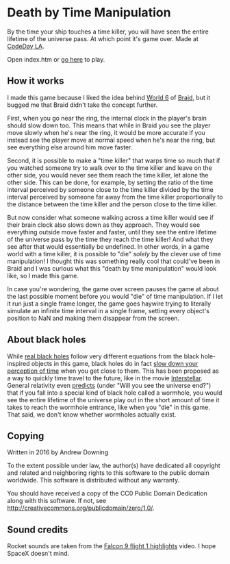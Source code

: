 Death by Time Manipulation
==========================

By the time your ship touches a time killer, you will have seen the entire lifetime of the universe pass. At which point it's game over. Made at [CodeDay LA](https://codeday.org/la).

Open index.htm or [go here](https://ad510.github.io/time-dilation-game) to play.

How it works
------------
I made this game because I liked the idea behind [World 6](https://youtu.be/chd4ijoaxVk?t=18s) of [Braid](http://braid-game.com), but it bugged me that Braid didn't take the concept further.

First, when you go near the ring, the internal clock in the player's brain should slow down too. This means that while in Braid you see the player move slowly when he's near the ring, it would be more accurate if you instead see the player move at normal speed when he's near the ring, but see everything else around him move faster.

Second, it is possible to make a "time killer" that warps time so much that if you watched someone try to walk over to the time killer and leave on the other side, you would never see them reach the time killer, let alone the other side. This can be done, for example, by setting the ratio of the time interval perceived by someone close to the time killer divided by the time interval perceived by someone far away from the time killer proportionally to the distance between the time killer and the person close to the time killer.

But now consider what someone walking across a time killer would see if their brain clock also slows down as they approach. They would see everything outside move faster and faster, until they see the entire lifetime of the universe pass by the time they reach the time killer! And what they see after that would essentially be undefined. In other words, in a game world with a time killer, it is possible to "die" *solely* by the clever use of time manipulation! I thought this was something really cool that could've been in Braid and I was curious what this "death by time manipulation" would look like, so I made this game.

In case you're wondering, the game over screen pauses the game at about the last possible moment before you would "die" of time manipulation. If I let it run just a single frame longer, the game goes haywire trying to literally simulate an infinite time interval in a single frame, setting every object's position to NaN and making them disappear from the screen.

About black holes
-----------------
While [real black holes](http://spiro.fisica.unipd.it/~antonell/schwarzschild/live) follow very different equations from the black hole-inspired objects in this game, black holes do in fact [slow down your perception of time](http://www.feynmanlectures.caltech.edu/II_42.html#Ch42-S6) when you get close to them. This has been proposed as a way to quickly time travel to the future, like in the movie [Interstellar](https://en.wikipedia.org/wiki/Interstellar_%28film%29). General relativity even [predicts](http://math.ucr.edu/home/baez/physics/Relativity/BlackHoles/fall_in.html) (under "Will you see the universe end?") that if you fall into a special kind of black hole called a wormhole, you would see the entire lifetime of the universe play out in the short amount of time it takes to reach the wormhole entrance, like when you "die" in this game. That said, we don't know whether wormholes actually exist.

Copying
-------
Written in 2016 by Andrew Downing

To the extent possible under law, the author(s) have dedicated all copyright and related and neighboring rights to this software to the public domain worldwide. This software is distributed without any warranty.

You should have received a copy of the CC0 Public Domain Dedication along with this software. If not, see <http://creativecommons.org/publicdomain/zero/1.0/>.

Sound credits
-------------
Rocket sounds are taken from the [Falcon 9 flight 1 highlights](https://youtu.be/H6hYEqrP56I?t=2m) video. I hope SpaceX doesn't mind.
